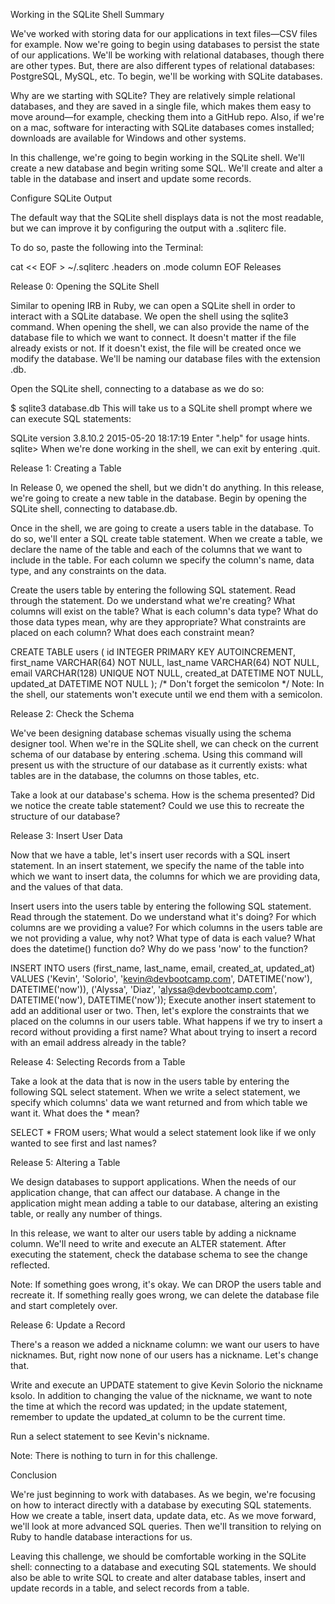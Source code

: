 Working in the SQLite Shell
Summary

We've worked with storing data for our applications in text files—CSV files for example. Now we're going to begin using databases to persist the state of our applications. We'll be working with relational databases, though there are other types. But, there are also different types of relational databases: PostgreSQL, MySQL, etc. To begin, we'll be working with SQLite databases.

Why are we starting with SQLite? They are relatively simple relational databases, and they are saved in a single file, which makes them easy to move around—for example, checking them into a GitHub repo. Also, if we're on a mac, software for interacting with SQLite databases comes installed; downloads are available for Windows and other systems.

In this challenge, we're going to begin working in the SQLite shell. We'll create a new database and begin writing some SQL. We'll create and alter a table in the database and insert and update some records.

Configure SQLite Output

The default way that the SQLite shell displays data is not the most readable, but we can improve it by configuring the output with a .sqliterc file.

To do so, paste the following into the Terminal:

cat << EOF > ~/.sqliterc
.headers on
.mode column
EOF
Releases

Release 0: Opening the SQLite Shell

Similar to opening IRB in Ruby, we can open a SQLite shell in order to interact with a SQLite database. We open the shell using the sqlite3 command. When opening the shell, we can also provide the name of the database file to which we want to connect. It doesn't matter if the file already exists or not. If it doesn't exist, the file will be created once we modify the database. We'll be naming our database files with the extension .db.

Open the SQLite shell, connecting to a database as we do so:

$ sqlite3 database.db
This will take us to a SQLite shell prompt where we can execute SQL statements:

SQLite version 3.8.10.2 2015-05-20 18:17:19
Enter ".help" for usage hints.
sqlite> 
When we're done working in the shell, we can exit by entering .quit.

Release 1: Creating a Table

In Release 0, we opened the shell, but we didn't do anything. In this release, we're going to create a new table in the database. Begin by opening the SQLite shell, connecting to database.db.

Once in the shell, we are going to create a users table in the database. To do so, we'll enter a SQL create table statement. When we create a table, we declare the name of the table and each of the columns that we want to include in the table. For each column we specify the column's name, data type, and any constraints on the data.

Create the users table by entering the following SQL statement. Read through the statement. Do we understand what we're creating? What columns will exist on the table? What is each column's data type? What do those data types mean, why are they appropriate? What constraints are placed on each column? What does each constraint mean?

CREATE TABLE users (
  id INTEGER PRIMARY KEY AUTOINCREMENT,
  first_name VARCHAR(64) NOT NULL,
  last_name  VARCHAR(64) NOT NULL,
  email VARCHAR(128) UNIQUE NOT NULL,
  created_at DATETIME NOT NULL,
  updated_at DATETIME NOT NULL
);  /* Don't forget the semicolon */
Note: In the shell, our statements won't execute until we end them with a semicolon.

Release 2: Check the Schema

We've been designing database schemas visually using the schema designer tool. When we're in the SQLite shell, we can check on the current schema of our database by entering .schema. Using this command will present us with the structure of our database as it currently exists: what tables are in the database, the columns on those tables, etc.

Take a look at our database's schema. How is the schema presented? Did we notice the create table statement? Could we use this to recreate the structure of our database?

Release 3: Insert User Data

Now that we have a table, let's insert user records with a SQL insert statement. In an insert statement, we specify the name of the table into which we want to insert data, the columns for which we are providing data, and the values of that data.

Insert users into the users table by entering the following SQL statement. Read through the statement. Do we understand what it's doing? For which columns are we providing a value? For which columns in the users table are we not providing a value, why not? What type of data is each value? What does the datetime() function do? Why do we pass 'now' to the function?

INSERT INTO users
(first_name, last_name, email, created_at, updated_at)
VALUES
('Kevin', 'Solorio', 'kevin@devbootcamp.com', DATETIME('now'), DATETIME('now')),
('Alyssa', 'Diaz', 'alyssa@devbootcamp.com', DATETIME('now'), DATETIME('now'));
Execute another insert statement to add an additional user or two. Then, let's explore the constraints that we placed on the columns in our users table. What happens if we try to insert a record without providing a first name? What about trying to insert a record with an email address already in the table?

Release 4: Selecting Records from a Table

Take a look at the data that is now in the users table by entering the following SQL select statement. When we write a select statement, we specify which columns' data we want returned and from which table we want it. What does the * mean?

SELECT * FROM users;
What would a select statement look like if we only wanted to see first and last names?

Release 5: Altering a Table

We design databases to support applications. When the needs of our application change, that can affect our database. A change in the application might mean adding a table to our database, altering an existing table, or really any number of things.

In this release, we want to alter our users table by adding a nickname column. We'll need to write and execute an ALTER statement. After executing the statement, check the database schema to see the change reflected.

Note: If something goes wrong, it's okay. We can DROP the users table and recreate it. If something really goes wrong, we can delete the database file and start completely over.

Release 6: Update a Record

There's a reason we added a nickname column: we want our users to have nicknames. But, right now none of our users has a nickname. Let's change that.

Write and execute an UPDATE statement to give Kevin Solorio the nickname ksolo. In addition to changing the value of the nickname, we want to note the time at which the record was updated; in the update statement, remember to update the updated_at column to be the current time.

Run a select statement to see Kevin's nickname.

Note: There is nothing to turn in for this challenge.

Conclusion

We're just beginning to work with databases. As we begin, we're focusing on how to interact directly with a database by executing SQL statements. How we create a table, insert data, update data, etc. As we move forward, we'll look at more advanced SQL queries. Then we'll transition to relying on Ruby to handle database interactions for us.

Leaving this challenge, we should be comfortable working in the SQLite shell: connecting to a database and executing SQL statements. We should also be able to write SQL to create and alter database tables, insert and update records in a table, and select records from a table.